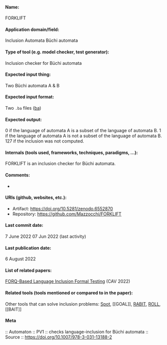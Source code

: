 #### Name:
FORKLIFT

#### Application domain/field:
Inclusion
Automata
Büchi automata

#### Type of tool (e.g. model checker, test generator):
Inclusion checker for Büchi automata

#### Expected input thing:
Two Büchi automata A & B

#### Expected input format:
Two `.ba` files ([ba](../Formats/ba.md))

#### Expected output:
0 if the language of automata A is a subset of the language of automata B.
1 if the language of automata A is not a subset of the language of automata B.
127 if the inclusion was not computed.

#### Internals (tools used, frameworks, techniques, paradigms, ...):
FORKLIFT is an inclusion checker for Büchi automata.

#### Comments:
-

#### URIs (github, websites, etc.):
- Artifact: https://doi.org/10.5281/zenodo.6552870
- Repository: https://github.com/Mazzocchi/FORKLIFT

#### Last commit date:
7 June 2022
07 Jun 2022 (last activity)

#### Last publication date:
6 August 2022

#### List of related papers:
[FORQ-Based Language Inclusion Formal Testing](https://doi.org/10.1007/978-3-031-13188-2_6) (CAV 2022)

#### Related tools (tools mentioned or compared to in the paper):
Other tools that can solve inclusion problems: [Spot](../../Tools/Frameworks/Spot.md), [[GOAL]], [RABIT](../../Tools/RABIT.md), [ROLL](../../Tools/Libraries/ROLL.md), [[BAIT]]

#### Meta
:: Automaton
:: PV1 :: checks language-inclusion for Büchi automata
:: Source :: https://doi.org/10.1007/978-3-031-13188-2
